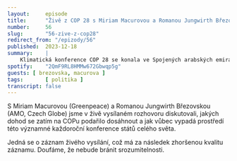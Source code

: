 ```yaml
---
layout:     episode
title:      "Živě z COP 28 s Miriam Macurovou a Romanou Jungwirth Březovskou"
number:     56
slug:       "56-zive-z-cop28"
redirect_from: "/epizody/56"
published:  2023-12-18
summary:    |
    Klimatická konference COP 28 se konala ve Spojených arabských emirátech. Obě naše hostky se na konferenci samy nacházely, díky čemuž jsme měli možnost nahlédnout přímo do místa dění.
spotify:    "2QmF9RL8HMMw672Gbwqp5g"
guests: [ brezovska, macurova ]
tags:       [ politika ]
transcript: false
---
```

S Miriam Macurovou (Greenpeace) a Romanou Jungwirth Březovskou (AMO, Czech Globe) jsme v živě vysílaném rozhovoru diskutovali, jakých dohod se zatím na COPu podařilo dosáhnout a jak vůbec vypadá prostředí této významné každoroční konference států celého světa.

Jedná se o záznam živého vysílání, což má za následek zhoršenou kvalitu záznamu. Doufáme, že nebude bránit srozumitelnosti.
